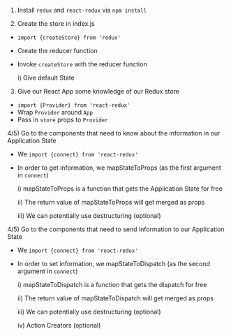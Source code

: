 1) Install `redux` and `react-redux` via `npm install`

2) Create the store in index.js
  * `import {createStore} from 'redux'`
  * Create the reducer function
  * Invoke `createStore` with the reducer function

    i) Give default State

3) Give our React App some knowledge of our Redux store
  * `import {Provider} from 'react-redux'`
  * Wrap `Provider` around `App`
  * Pass in `store` props to `Provider`

4/5) Go to the components that need to know about the information in our Application State
  * We `import {connect} from 'react-redux'`
  * In order to get information, we mapStateToProps (as the first argument in `connect`)

    i) mapStateToProps is a function that gets the Application State for free

    ii) The return value of mapStateToProps will get merged as props

    iii) We can potentially use destructuring (optional)

4/5) Go to the components that need to send information to our Application State
  * We `import {connect} from 'react-redux'`
  * In order to set information, we mapStateToDispatch (as the second argument in `connect`)

    i) mapStateToDispatch is a function that gets the dispatch for free

    ii) The return value of mapStateToDispatch will get merged as props

    iii) We can potentially use destructuring (optional)
    
    iv) Action Creators (optional)
